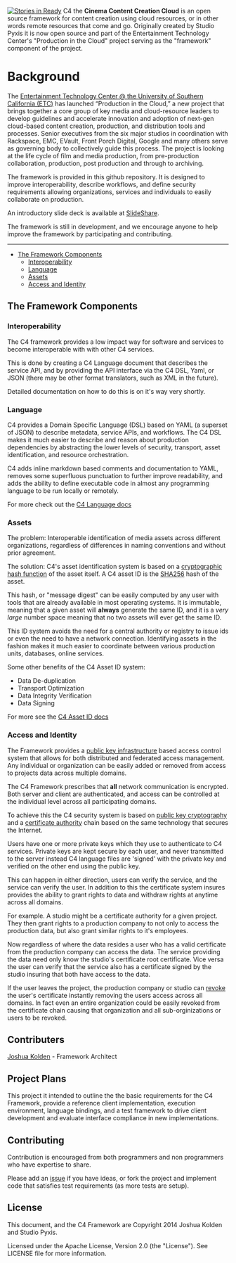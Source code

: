 [![Stories in Ready](https://badge.waffle.io/etcenter/c4.png?label=ready&title=Ready)](https://waffle.io/etcenter/c4)
C4 the **Cinema Content Creation Cloud** is an open source framework for content creation using cloud resources, or in other words remote resources that come and go. Originally created by Studio Pyxis it is now open source and part of the Entertainment Technology Center's "Production in the Cloud" project serving as the "framework" component of the project.

# Background
The [Entertainment Technology Center @ the University of Southern California (ETC)](http://www.etcenter.org) has launched “Production in the Cloud,” a new project that brings together a core group of key media and cloud-resource leaders to develop guidelines and accelerate innovation and adoption of next-gen cloud-based content creation, production, and distribution tools and processes. Senior executives from the six major studios in coordination with Rackspace, EMC, EVault, Front Porch Digital, Google and many others serve as governing body to collectively guide this process. The project is looking at the life cycle of film and media production, from pre-production collaboration, production, post production and through to archiving.

The framework is provided in this github repository.  It is designed to improve interoperability, describe workflows, and define security requirements allowing organizations, services and individuals to easily collaborate on production.

An introductory slide deck is available at [SlideShare](http://www.slideshare.net/JoshuaKolden/c4-framework-41598520).

The framework is still in development, and we encourage anyone to help improve the framework by participating and contributing.

--- 

- [The Framework Components](#The_Framework_Components)
  - [Interoperability](#Interoperability)
  - [Language](#Domain_Language)
  - [Assets](#Asset_Identification)
  - [Access and Identity](#Access_and_Identity)

## The Framework Components

### Interoperability
The C4 framework provides a low impact way for software and services to become interoperable with with other C4 services.  

This is done by creating a C4 Language document that describes the service API, and by providing the API interface via the C4 DSL, Yaml, or JSON (there may be other format translators, such as XML in the future).

Detailed documentation on how to do this is on it's way very shortly.

### Language
C4 provides a Domain Specific Language (DSL) based on YAML (a superset of JSON) to describe metadata, service APIs, and workflows.  The C4 DSL makes it much easier to describe and reason about production dependencies by abstracting the lower levels of security, transport, asset identification, and resource orchestration.

C4 adds inline markdown based comments and documentation to YAML, removes some superfluous punctuation to further improve readability, and adds the ability to define executable code in almost any programming language to be run locally or remotely.  

For more check out the [C4 Language docs](https://github.com/etcenter/C4/blob/master/docs/language.md) 

### Assets
The problem: Interoperable identification of media assets across different organizations, regardless of differences in naming conventions and without prior agreement.

The solution: C4's asset identification system is based on a [cryptographic hash function](http://en.wikipedia.org/wiki/Cryptographic_hash_function) of the asset itself.  A C4 asset ID is the [SHA256](http://en.wikipedia.org/wiki/SHA-2) hash of the asset.

This hash, or "message digest" can be easily computed by any user with tools that are already available in most operating systems.  It is immutable, meaning that a given asset will **always** generate the same ID, and it is a *very large* number space meaning that no two assets will ever get the same ID.

This ID system avoids the need for a central authority or registry to issue ids or even the need to have a network connection. Identifying assets in the fashion makes it much easier to coordinate between various production units, databases, online services.  

Some other benefits of the C4 Asset ID system:

- Data De-duplication
- Transport Optimization 
- Data Integrity Verification
- Data Signing

For more see the [C4 Asset ID docs](https://github.com/etcenter/C4/blob/master/docs/assets.md)

### Access and Identity
The Framework provides a [public key infrastructure]() based access control system that allows for both distributed and federated access management.  Any individual or organization can be easily added or removed from access to projects data across multiple domains.

The C4 Framework prescribes that **all** network communication is encrypted.  Both server and client are authenticated, and access can be controlled at the individual level across all participating domains.

To achieve this the C4 security system is based on [public key cryptography](http://en.wikipedia.org/wiki/Public-key_cryptography) and a [certificate authority](http://en.wikipedia.org/wiki/Certificate_authority) chain based on the same technology that secures the Internet.

Users have one or more private keys which they use to authenticate to C4 services. Private keys are kept secure by each user, and never transmitted to the server instead C4 language files are 'signed' with the private key and verified on the other end using the public key. 

This can happen in either direction, users can verify the service, and the service can verify the user. In addition to this the certificate system insures provides the ability to grant rights to data and withdraw rights at anytime across all domains.

For example.  A studio might be a certificate authority for a given project.  They then grant rights to a production company to not only to access the production data, but also grant similar rights to it's employees. 

Now regardless of where the data resides a user who has a valid certificate from the production company can access the data.  The service providing the data need only know the studio's certificate root certificate.  Vice versa the user can verify that the service also has a certificate signed by the studio insuring that both have access to the data.

If the user leaves the project, the production company or studio can [revoke](http://en.wikipedia.org/wiki/Revocation_list) the user's certificate instantly removing the users access across all domains.  In fact even an entire organization could be easily revoked from the certificate chain causing that organization and all sub-orginizations or users to be revoked.

## Contributers

[Joshua Kolden](https://github.com/JoshuaKolden) - Framework Architect

## Project Plans

This project it intended to outline the the basic requirements for the C4 Framework, provide a reference client implementation, execution environment, language bindings, and a test framework to drive client development and evaluate interface compliance in new implementations.

## Contributing

Contribution is encouraged from both programmers and non programmers who have expertise to share. 

Please add an [issue](https://github.com/JoshuaKolden/C4Interface/issues) if you have ideas, or fork the project and implement code that satisfies test requirements (as more tests are setup).

## License

This document, and the C4 Framework are Copyright 2014 Joshua Kolden and Studio Pyxis.

Licensed under the Apache License, Version 2.0 (the "License").  See LICENSE file for more information.

